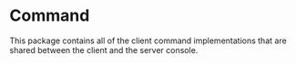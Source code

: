 Command
=======

This package contains all of the client command implementations that are shared between the client and the server console.
